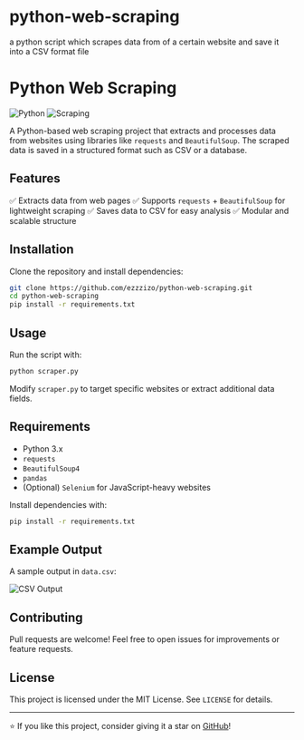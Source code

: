 # python-web-scraping
a python script which scrapes data from of a certain website and save it into a CSV format file


# Python Web Scraping

![Python](https://img.shields.io/badge/Python-3.x-blue) ![Scraping](https://img.shields.io/badge/Web%20Scraping-BeautifulSoup%20%7C%20Selenium-orange)

A Python-based web scraping project that extracts and processes data from websites using libraries like `requests` and `BeautifulSoup`. The scraped data is saved in a structured format such as CSV or a database.

## Features
✅ Extracts data from web pages
✅ Supports `requests` + `BeautifulSoup` for lightweight scraping
✅ Saves data to CSV for easy analysis
✅ Modular and scalable structure

## Installation

Clone the repository and install dependencies:

```bash
git clone https://github.com/ezzzizo/python-web-scraping.git
cd python-web-scraping
pip install -r requirements.txt
```

## Usage

Run the script with:

```bash
python scraper.py
```

Modify `scraper.py` to target specific websites or extract additional data fields.

## Requirements

- Python 3.x
- `requests`
- `BeautifulSoup4`
- `pandas`
- (Optional) `Selenium` for JavaScript-heavy websites

Install dependencies with:

```bash
pip install -r requirements.txt
```

## Example Output
A sample output in `data.csv`:

![CSV Output](blurred_data.PNG)

## Contributing
Pull requests are welcome! Feel free to open issues for improvements or feature requests.

## License
This project is licensed under the MIT License. See `LICENSE` for details.

---
⭐ If you like this project, consider giving it a star on [GitHub](https://github.com/ezzzizo/python-web-scraping)!
